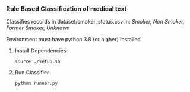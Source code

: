 ### Rule Based Classification of medical text
Classifies records in dataset/smoker_status.csv in: *Smoker, Non Smoker, Former Smoker, Unknown*

Environment must have python 3.8 (or higher) installed

1. Install Dependencies:
   
   ```source ./setup.sh```


2. Run Classifier

   ```python runner.py```

